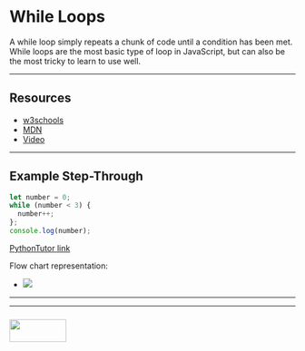 # While Loops

A while loop simply repeats a chunk of code until a condition has been met.  While loops are the most basic type of loop in JavaScript, but can also be the most tricky to learn to use well.  

___

## Resources

* [w3schools](https://www.w3schools.com/jsref/jsref_while.asp)
* [MDN](https://developer.mozilla.org/en-US/docs/Web/JavaScript/Reference/Statements/while)
* [Video](https://www.youtube.com/watch?v=PpbFyLTtpWI)

___

## Example Step-Through

```js
let number = 0;
while (number < 3) {
  number++;
};
console.log(number);
```
[PythonTutor link](https://goo.gl/5WViFy)

Flow chart representation:
* ![](./while-loop-flow-chart.svg)





___
___
### <a href="http://elewa.education/blog" target="_blank"><img src="https://user-images.githubusercontent.com/18554853/34921062-506450ae-f97d-11e7-875f-6feeb26ad72d.png" width="100" height="40"/></a>